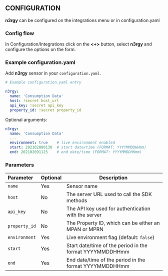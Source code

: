 ## CONFIGURATION

**n3rgy** can be configured on the integrations menu or in configuration.yaml

### Config flow

In Configuration/Integrations click on the **<+>** button, select **n3rgy** and configure the options on the form.

### Example configuration.yaml

Add **n3rgy** sensor in your `configuration.yaml`.

```yaml
# Example configuration.yaml entry

n3rgy:
  name: 'Consumption Data'
  host: !secret host_url
  api_key: !secret api_key
  property_id: !secret property_id

```

Optional arguments:

```yaml
n3rgy:
  name: 'Consumption Data'
  ...
  environment: true    # live environment enabled
  start: 202102080130  # start date/time (FORMAT: YYYYMMDDHHmm)
  end: 202102091125    # end date/time (FORMAT: YYYYMMDDHHmm)

```

### Parameters

| Parameter | Optional | Description |
|:--------- | -------- | ----------- |
| `name` | Yes | Sensor name |
| `host` | No | The server URL used to call the SDK methods |
| `api_key` | No | The API key used for authentication with the server |
| `property_id` | No | The Property ID, which can be either an MPAN or MPRN |
| `environment` | Yes | Live environment flag (default: `false`) |
| `start` | Yes | Start date/time of the period in the format YYYYMMDDHHmm |
| `end` | Yes | End date/time of the period in the format YYYYMMDDHHmm |

